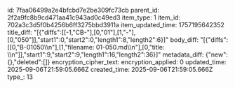 id: 7faa06499a2e4bfcbd7e2be309fc73cb
parent_id: 2f2a9fc8b9cd471aa41c943ad0c49ed3
item_type: 1
item_id: 702a3c3d5f0b4256b6ff3275bbd3911a
item_updated_time: 1757195642352
title_diff: "[{\"diffs\":[[-1,\"CB-\"],[0,\"01\"],[1,\"-\"],[0,\"050\"]],\"start1\":0,\"start2\":0,\"length1\":8,\"length2\":6}]"
body_diff: "[{\"diffs\":[[0,\"B-01050\\\n\"],[1,\"filename: 01-050.md\\\n\"],[0,\"title: \\\n\"]],\"start1\":9,\"start2\":9,\"length1\":16,\"length2\":36}]"
metadata_diff: {"new":{},"deleted":[]}
encryption_cipher_text: 
encryption_applied: 0
updated_time: 2025-09-06T21:59:05.666Z
created_time: 2025-09-06T21:59:05.666Z
type_: 13